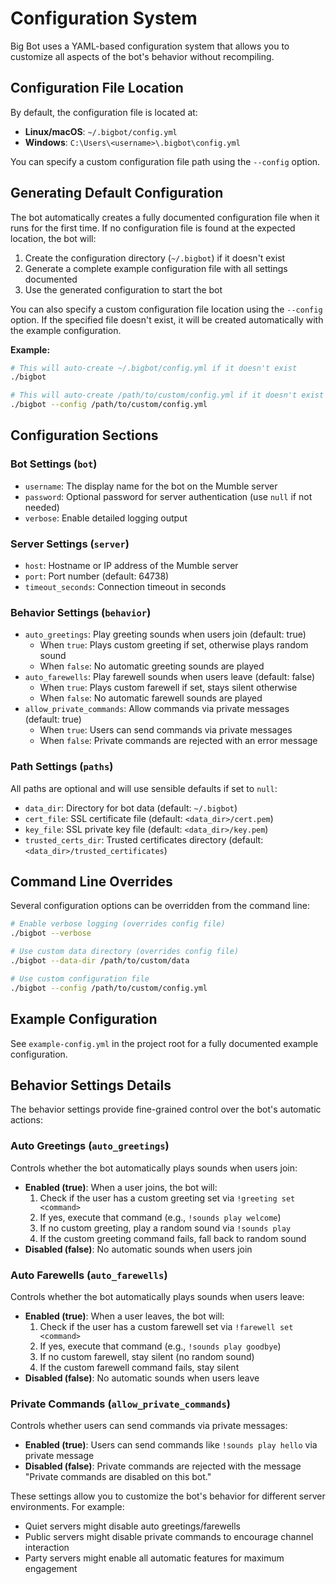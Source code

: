 # Configuration System

Big Bot uses a YAML-based configuration system that allows you to customize all aspects of the bot's behavior without recompiling.

## Configuration File Location

By default, the configuration file is located at:
- **Linux/macOS**: `~/.bigbot/config.yml`
- **Windows**: `C:\Users\<username>\.bigbot\config.yml`

You can specify a custom configuration file path using the `--config` option.

## Generating Default Configuration

The bot automatically creates a fully documented configuration file when it runs for the first time. If no configuration file is found at the expected location, the bot will:

1. Create the configuration directory (`~/.bigbot`) if it doesn't exist
2. Generate a complete example configuration file with all settings documented
3. Use the generated configuration to start the bot

You can also specify a custom configuration file location using the `--config` option. If the specified file doesn't exist, it will be created automatically with the example configuration.

**Example:**
```bash
# This will auto-create ~/.bigbot/config.yml if it doesn't exist
./bigbot

# This will auto-create /path/to/custom/config.yml if it doesn't exist  
./bigbot --config /path/to/custom/config.yml
```

## Configuration Sections

### Bot Settings (`bot`)
- `username`: The display name for the bot on the Mumble server
- `password`: Optional password for server authentication (use `null` if not needed)
- `verbose`: Enable detailed logging output

### Server Settings (`server`)
- `host`: Hostname or IP address of the Mumble server
- `port`: Port number (default: 64738)
- `timeout_seconds`: Connection timeout in seconds

### Behavior Settings (`behavior`)
- `auto_greetings`: Play greeting sounds when users join (default: true)
  - When `true`: Plays custom greeting if set, otherwise plays random sound
  - When `false`: No automatic greeting sounds are played
- `auto_farewells`: Play farewell sounds when users leave (default: false)
  - When `true`: Plays custom farewell if set, stays silent otherwise  
  - When `false`: No automatic farewell sounds are played
- `allow_private_commands`: Allow commands via private messages (default: true)
  - When `true`: Users can send commands via private messages
  - When `false`: Private commands are rejected with an error message

### Path Settings (`paths`)
All paths are optional and will use sensible defaults if set to `null`:
- `data_dir`: Directory for bot data (default: `~/.bigbot`)
- `cert_file`: SSL certificate file (default: `<data_dir>/cert.pem`)
- `key_file`: SSL private key file (default: `<data_dir>/key.pem`) 
- `trusted_certs_dir`: Trusted certificates directory (default: `<data_dir>/trusted_certificates`)

## Command Line Overrides

Several configuration options can be overridden from the command line:

```bash
# Enable verbose logging (overrides config file)
./bigbot --verbose

# Use custom data directory (overrides config file)
./bigbot --data-dir /path/to/custom/data

# Use custom configuration file
./bigbot --config /path/to/custom/config.yml
```

## Example Configuration

See `example-config.yml` in the project root for a fully documented example configuration.

## Behavior Settings Details

The behavior settings provide fine-grained control over the bot's automatic actions:

### Auto Greetings (`auto_greetings`)
Controls whether the bot automatically plays sounds when users join:
- **Enabled (true)**: When a user joins, the bot will:
  1. Check if the user has a custom greeting set via `!greeting set <command>`
  2. If yes, execute that command (e.g., `!sounds play welcome`)
  3. If no custom greeting, play a random sound via `!sounds play`
  4. If the custom greeting command fails, fall back to random sound
- **Disabled (false)**: No automatic sounds when users join

### Auto Farewells (`auto_farewells`) 
Controls whether the bot automatically plays sounds when users leave:
- **Enabled (true)**: When a user leaves, the bot will:
  1. Check if the user has a custom farewell set via `!farewell set <command>`
  2. If yes, execute that command (e.g., `!sounds play goodbye`)
  3. If no custom farewell, stay silent (no random sound)
  4. If the custom farewell command fails, stay silent
- **Disabled (false)**: No automatic sounds when users leave

### Private Commands (`allow_private_commands`)
Controls whether users can send commands via private messages:
- **Enabled (true)**: Users can send commands like `!sounds play hello` via private message
- **Disabled (false)**: Private commands are rejected with the message "Private commands are disabled on this bot."

These settings allow you to customize the bot's behavior for different server environments. For example:
- Quiet servers might disable auto greetings/farewells
- Public servers might disable private commands to encourage channel interaction
- Party servers might enable all automatic features for maximum engagement
